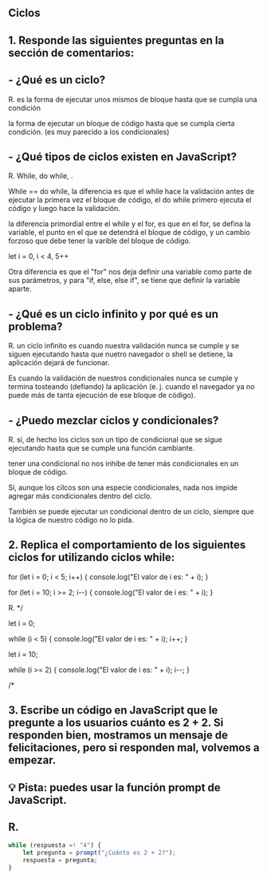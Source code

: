 ## Ciclos

## 1.  Responde las siguientes preguntas en la sección de comentarios:

## - ¿Qué es un ciclo?
R. es la forma de ejecutar
unos mismos de bloque hasta que se cumpla una condición

la forma de ejecutar un bloque de código hasta que se cumpla cierta condición. (es muy parecido a los condicionales)

## - ¿Qué tipos de ciclos existen en JavaScript?
R. While, do while, .

While == do while, la diferencia es que el while hace la validación antes de ejecutar la primera vez el bloque de código, el do while primero ejecuta el código y luego hace la validación.

la diferencia primordial entre el while y el for, es que en el for, se defina la variable, el punto en el que se detendrá el bloque de código, y un cambio forzoso que debe tener la varible del bloque de código.

let i = 0, i < 4, 5++

Otra diferencia es que el "for" nos deja definir una variable como parte de sus parámetros, y para "if, else, else if", se tiene que definir la variable aparte.

## - ¿Qué es un ciclo infinito y por qué es un problema?
R. un ciclo infinito es cuando nuestra validación nunca se cumple y se siguen ejecutando hasta que nuetro navegador o shell se detiene, la aplicación dejará de funcionar.

Es cuando la validación de nuestros condicionales nunca se cumple y termina tosteando (defiando) la aplicación (e. j. cuando el navegador ya no puede más de tanta ejecución de ese bloque de código).

## - ¿Puedo mezclar ciclos y condicionales?
R. sí, de hecho los ciclos son un tipo de condicional que se sigue ejecutando hasta que se cumple una función cambiante.

tener una condicional no nos inhibe de tener más condicionales en un bloque de código.

Sí, aunque los cilcos son  una especie condicionales, nada nos impide agregar más condicionales dentro del ciclo. 

También se puede ejecutar un condicional dentro de un ciclo, siempre que la lógica de nuestro código no lo pida.

## 2. Replica el comportamiento de los siguientes ciclos for utilizando ciclos while:

for (let i = 0; i < 5; i++) {
    console.log("El valor de i es: " + i);
}

for (let i = 10; i >= 2; i--) {
    console.log("El valor de i es: " + i);
}

R. */

let i = 0;

while (i < 5) {
    console.log("El valor de i es: " + i);
    i++;
}

let i = 10;

while (i >= 2) {
    console.log("El valor de i es: " + i);
    i--;
}

/*

## 3. Escribe un código en JavaScript que le pregunte a los usuarios cuánto es 2 + 2. Si responden bien, mostramos un mensaje de felicitaciones, pero si responden mal, volvemos a empezar.
## 💡 Pista: puedes usar la función prompt de JavaScript.

## R.

``` js
while (respuesta =! "4") {
    let pregunta = prompt("¿Cuánto es 2 + 2?");
    respuesta = pregunta;
}
```